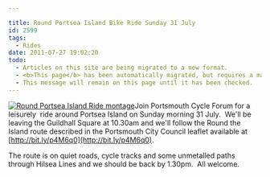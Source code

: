 ```yaml
---

title: Round Portsea Island Bike Ride Sunday 31 July
id: 2599
tags:
  - Rides
date: 2011-07-27 19:02:20
todo:
  - Articles on this site are being migrated to a new format.
  - <b>This page</b> has been automatically migrated, but requires a manual check-&amp;-tune to ensure the format and links all work as expected.
  - This message will remain on this page until it has been checked.
---
```


[![Round Portsea Island Ride montage](http://www.pompeybug.co.uk/wp-content/uploads/2011/07/ROTIR-199x300.jpg "Round Portsea Island Ride montage")](http://www.pompeybug.co.uk/wp-content/uploads/2011/07/ROTIR.jpg)Join Portsmouth Cycle Forum for a leisurely  ride around Portsea Island on Sunday morning 31 July.  We'll be leaving the Guildhall Square at 10.30am and we'll follow the Round the Island route described in the Portsmouth City Council leaflet available at [http://bit.ly/p4M6q0](http://bit.ly/p4M6q0).

The route is on quiet roads, cycle tracks and some unmetalled paths through Hilsea Lines and we should be back by 1.30pm.  All welcome.
